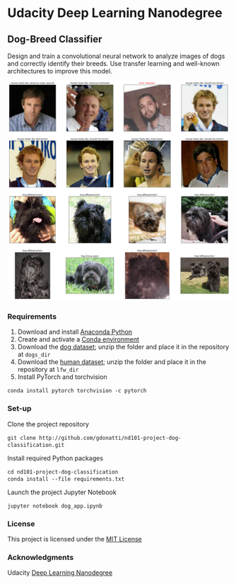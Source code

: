 # Udacity Deep Learning Nanodegree

## Dog-Breed Classifier

Design and train a convolutional neural network to analyze images of dogs and correctly identify their breeds. Use transfer learning and well-known architectures to improve this model.

![teaser](images/sample_grid.png)

### Requirements

1. Download and install [Anaconda Python](http://www.anaconda.com)
2. Create and activate a [Conda environment](http://docs.conda.io/projects/conda/en/latest/user-guide/tasks/manage-environments.html)
3. Download the [dog dataset](http://s3-us-west-1.amazonaws.com/udacity-aind/dog-project/dogImages.zip); unzip the folder and place it in the repository at `dogs_dir`
4. Download the [human dataset](http://vis-www.cs.umass.edu/lfw/lfw.tgz); unzip the folder and place it in the repository at `lfw_dir`
5. Install PyTorch and torchvision
```
conda install pytorch torchvision -c pytorch
```

### Set-up

Clone the project repository
```
git clone http://github.com/gdonatti/nd101-project-dog-classification.git
```

Install required Python packages
```
cd nd101-project-dog-classification
conda install --file requirements.txt
```

Launch the project Jupyter Notebook
```
jupyter notebook dog_app.ipynb
```

### License

This project is licensed under the [MIT License](LICENSE)

### Acknowledgments

Udacity [Deep Learning Nanodegree](http://github.com/udacity/deep-learning-v2-pytorch)